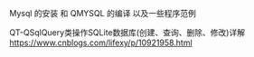 Mysql 的安装 和 QMYSQL 的编译
以及一些程序范例

QT-QSqlQuery类操作SQLite数据库(创建、查询、删除、修改)详解
https://www.cnblogs.com/lifexy/p/10921958.html
